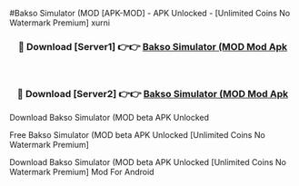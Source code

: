 #Bakso Simulator (MOD [APK-MOD] - APK Unlocked - [Unlimited Coins No Watermark Premium] xurni



<div align="center">

<h3>🔴 Download [Server1] 👉👉 <a href="https://momento.my/?title=Bakso_Simulator_(MOD">Bakso Simulator (MOD Mod Apk</a></h3><br>

<h3>🔴 Download [Server2] 👉👉 <a href="https://momento.my/?title=Bakso_Simulator_(MOD">Bakso Simulator (MOD Mod Apk</a></h3>
</div>



Download Bakso Simulator (MOD beta APK Unlocked

Free Bakso Simulator (MOD beta APK Unlocked [Unlimited Coins No Watermark Premium]

Download Bakso Simulator (MOD beta APK Unlocked [Unlimited Coins No Watermark Premium] Mod For Android
